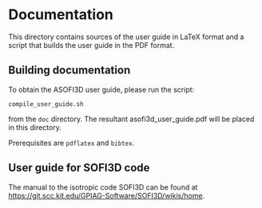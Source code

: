 # Documentation

This directory contains sources of the user guide in LaTeX format
and a script that builds the user guide in the PDF format.

## Building documentation

To obtain the ASOFI3D user guide, please run the script:

    compile_user_guide.sh

from the `doc` directory.
The resultant asofi3d_user_guide.pdf will be placed in this directory.

Prerequisites are `pdflatex` and `bibtex`.


## User guide for SOFI3D code

The manual to the isotropic code SOFI3D can be found at
https://git.scc.kit.edu/GPIAG-Software/SOFI3D/wikis/home.
